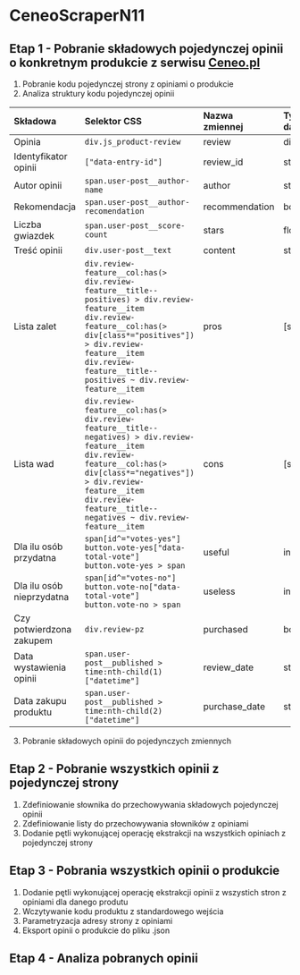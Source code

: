 # CeneoScraperN11
## Etap 1 - Pobranie składowych pojedynczej opinii o konkretnym produkcie z serwisu [Ceneo.pl](https://www.ceneo.pl/)
1. Pobranie kodu pojedynczej strony z opiniami o produkcie
2. Analiza struktury kodu pojedynczej opinii

|Składowa|Selektor CSS|Nazwa zmiennej|Typ danych|
|:-------|:-----------|:-------------|:---------|
|Opinia|`div.js_product-review`|review|dict|
|Identyfikator opinii|`["data-entry-id"]`|review_id|str|
|Autor opinii|`span.user-post__author-name`|author|str|
|Rekomendacja|`span.user-post__author-recomendation`|recommendation|bool|
|Liczba gwiazdek|`span.user-post__score-count`|stars|float|
|Treść opinii|`div.user-post__text`|content|str|
|Lista zalet|`div.review-feature__col:has(> div.review-feature__title--positives) > div.review-feature__item`<br>`div.review-feature__col:has(> div[class*="positives"]) > div.review-feature__item`<br>`div.review-feature__title--positives ~ div.review-feature__item`|pros|\[str\]|
|Lista wad|`div.review-feature__col:has(> div.review-feature__title--negatives) > div.review-feature__item`<br>`div.review-feature__col:has(> div[class*="negatives"]) > div.review-feature__item`<br>`div.review-feature__title--negatives ~ div.review-feature__item`|cons|\[str\]|
|Dla ilu osób przydatna|`span[id^="votes-yes"]`<br>`button.vote-yes["data-total-vote"]`<br>`button.vote-yes > span`|useful|int|
|Dla ilu osób nieprzydatna|`span[id^="votes-no"]`<br>`button.vote-no["data-total-vote"]`<br>`button.vote-no > span`|useless|int|
|Czy potwierdzona zakupem|`div.review-pz`|purchased|bool|
|Data wystawienia opinii|`span.user-post__published > time:nth-child(1)["datetime"]`|review_date|str|
|Data zakupu produktu|`span.user-post__published > time:nth-child(2)["datetime"]`|purchase_date|str|

3. Pobranie składowych opinii do pojedynczych zmiennych

## Etap 2 - Pobranie wszystkich opinii z pojedynczej strony
1. Zdefiniowanie słownika do przechowywania składowych pojedynczej opinii
2. Zdefiniowanie listy do przechowywania słowników z opiniami
3. Dodanie pętli wykonującej operację ekstrakcji na wszystkich opiniach z pojedynczej strony

## Etap 3 - Pobrania wszystkich opinii o produkcie
1. Dodanie pętli wykonującej operację ekstrakcji opinii z wszystich stron z opiniami dla danego produtu
2. Wczytywanie kodu produktu z standardowego wejścia
3. Parametryzacja adresy strony z opiniami
4. Eksport opinii o produkcie do pliku .json

## Etap 4 - Analiza pobranych opinii
